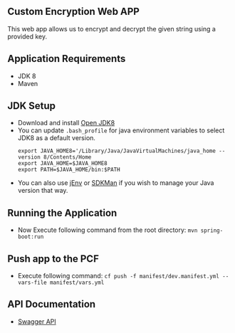 ## Custom Encryption Web APP
This web app allows us to encrypt and decrypt the given string using a provided key.
## Application Requirements
- JDK 8
- Maven 

## JDK Setup
 * Download and install [Open JDK8](https://openjdk.java.net/install/)
 * You can update `.bash_profile` for java environment variables to select JDK8 as a default version.  
   ```
   export JAVA_HOME8='/Library/Java/JavaVirtualMachines/java_home --version 8/Contents/Home
   export JAVA_HOME=$JAVA_HOME8
   export PATH=$JAVA_HOME/bin:$PATH
   ```
 * You can also use [jEnv](https://www.jenv.be/) or [SDKMan](https://sdkman.io/) if you wish to manage your Java version that way. 
   
## Running the Application
* Now Execute following command from the root directory:
`mvn spring-boot:run`

## Push app to the PCF
* Execute following command: `cf push -f manifest/dev.manifest.yml --vars-file manifest/vars.yml` 

## API Documentation
* [Swagger API](http://localhost:8080/swagger-ui/index.html?url=/v3/api-docs&validatorUrl=)
